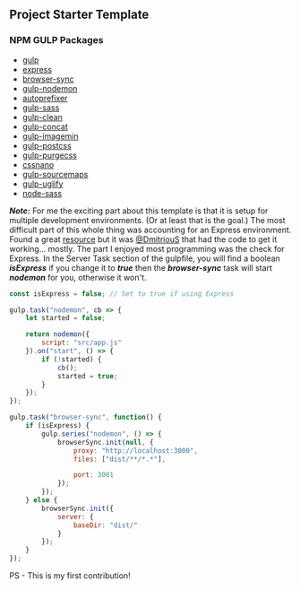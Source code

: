 ## Project Starter Template

### NPM GULP Packages

* [gulp](https://www.npmjs.com/package/gulp)
* [express](https://www.npmjs.com/package/express)
* [browser-sync](https://www.npmjs.com/package/browser-sync)
* [gulp-nodemon](https://www.npmjs.com/package/gulp-nodemon)
* [autoprefixer](https://www.npmjs.com/package/autoprefixer)
* [gulp-sass](https://www.npmjs.com/package/gulp-sass)
* [gulp-clean](https://www.npmjs.com/package/gulp-clean)
* [gulp-concat](https://www.npmjs.com/package/gulp-concat)
* [gulp-imagemin](https://www.npmjs.com/package/gulp-imagemin)
* [gulp-postcss](https://www.npmjs.com/package/gulp-postcss)
* [gulp-purgecss](https://www.npmjs.com/package/gulp-purgecss)
* [cssnano](https://www.npmjs.com/package/cssnano)
* [gulp-sourcemaps](https://www.npmjs.com/package/gulp-sourcemaps)
* [gulp-uglify](https://www.npmjs.com/package/gulp-uglify)
* [node-sass](https://www.npmjs.com/package/gulp-sass)

***Note:*** For me the exciting part about this template is that it is setup for multiple development environments. (Or at least that is the goal.) The most difficult part of this whole thing was accounting for an Express environment. Found a great [resource](https://gist.github.com/sogko/b53d33d4f3b40d3b4b2e) but it was [@DmitriouS](https://gist.github.com/Dmitri801) that had the code to get it working... mostly. The part I enjoyed most programming was the check for Express. In the Server Task section of the gulpfile, you will find a boolean ***isExpress*** if you change it to ***true*** then the ***browser-sync*** task will start ***nodemon*** for you, otherwise it won't. 

```javascript
const isExpress = false; // Set to true if using Express

gulp.task("nodemon", cb => {
	let started = false;

	return nodemon({
		script: "src/app.js"
	}).on("start", () => {
		if (!started) {
			cb();
			started = true;
		}
	});
});

gulp.task("browser-sync", function() {
	if (isExpress) {
		gulp.series("nodemon", () => {
			browserSync.init(null, {
				proxy: "http://localhost:3000",
				files: ["dist/**/*.*"],

				port: 3001
			});
		});
	} else {
		browserSync.init({
			server: {
				baseDir: "dist/"
			}
		});
	}
});
```

PS - This is my first contribution!